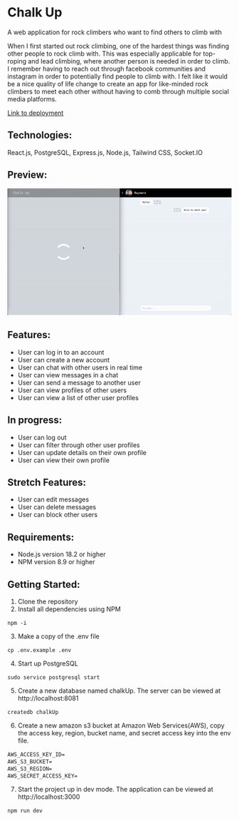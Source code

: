 # Chalk Up

A web application for rock climbers who want to find others to climb with

When I first started out rock climbing, one of the hardest things was finding other people to rock climb with. This was especially applicable for top-roping and lead climbing, where another person is needed in order to climb. I remember having to reach out through facebook communities and instagram in order to potentially find people to climb with. I felt like it would be a nice quality of life change to create an app for like-minded rock climbers to meet each other without having to comb through multiple social media platforms.

[Link to deployment](https://chalk-up-app.herokuapp.com/)

Technologies:
-

React.js, PostgreSQL, Express.js, Node.js, Tailwind CSS, Socket.IO

Preview:
-
![](./server/public/images/read-me.gif)

Features:
-
- User can log in to an account
- User can create a new account
- User can chat with other users in real time
- User can view messages in a chat
- User can send a message to another user
- User can view profiles of other users
- User can view a list of other user profiles

In progress:
-
- User can log out
- User can filter through other user profiles
- User can update details on their own profile
- User can view their own profile

Stretch Features:
-
- User can edit messages
- User can delete messages
- User can block other users

Requirements:
-
- Node.js version 18.2 or higher
- NPM version 8.9 or higher

Getting Started:
-
1. Clone the repository
2. Install all dependencies using NPM
```shell
npm -i
```
3. Make a copy of the .env file
```shell
cp .env.example .env
```
4. Start up PostgreSQL
```shell
sudo service postgresql start
```
5. Create a new database named chalkUp. The server can be viewed at http://localhost:8081
```shell
createdb chalkUp
```
6. Create a new amazon s3 bucket at Amazon Web Services(AWS), copy the access key, region, bucket name, and secret access key into the env file.
```
AWS_ACCESS_KEY_ID=
AWS_S3_BUCKET=
AWS_S3_REGION=
AWS_SECRET_ACCESS_KEY=
```
7. Start the project up in dev mode. The application can be viewed at http://localhost:3000
```shell
npm run dev
```
